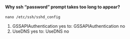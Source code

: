 #### Why ssh “password” prompt takes too long to appear?

```
nano /etc/ssh/sshd_config
```
1. GSSAPIAuthentication yes to: GSSAPIAuthentication no
2. UseDNS yes to: UseDNS no
